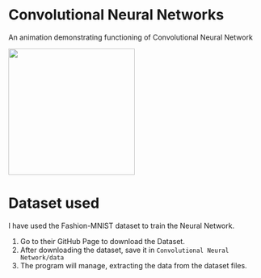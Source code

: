 # Convolutional Neural Networks

An animation demonstrating functioning of Convolutional Neural Network

<img src="https://cdn-images-1.medium.com/max/1600/0*1PSMTM8Brk0hsJuF." width="250" height="250" />

# Dataset used

I have used the Fashion-MNIST dataset to train the Neural Network.

1. Go to their GitHub Page to download the Dataset.
2. After downloading the dataset, save it in `Convolutional Neural Network/data`
3. The program will manage, extracting the data from the dataset files.
